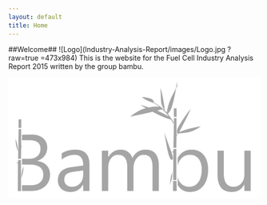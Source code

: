 ```yaml
---
layout: default
title: Home
---
```

##Welcome##
![Logo](Industry-Analysis-Report/images/Logo.jpg ?raw=true =473x984)
This is the website for the Fuel Cell Industry Analysis Report 2015 written by the group bambu.




  <img src="images/Logo.jpg" alt="logo">

